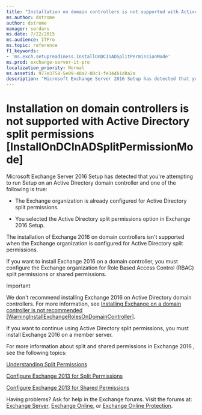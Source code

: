 ```yaml
---
title: "Installation on domain controllers is not supported with Active Directory split permissions [InstallOnDCInADSplitPermissionMode]"
ms.author: dstrome
author: dstrome
manager: serdars
ms.date: 7/22/2015
ms.audience: ITPro
ms.topic: reference
f1_keywords:
- 'ms.exch.setupreadiness.InstallOnDCInADSplitPermissionMode'
ms.prod: exchange-server-it-pro
localization_priority: Normal
ms.assetid: 977e3758-5e09-40a2-80c1-fe344b1d8a2a
description: "Microsoft Exchange Server 2016 Setup has detected that you're attempting to run Setup on an Active Directory domain controller and one of the following is true:"
---
```


# Installation on domain controllers is not supported with Active Directory split permissions [InstallOnDCInADSplitPermissionMode]

Microsoft Exchange Server 2016 Setup has detected that you're attempting to run Setup on an Active Directory domain controller and one of the following is true:
  
- The Exchange organization is already configured for Active Directory split permissions.
    
- You selected the Active Directory split permissions option in Exchange 2016 Setup.
    
The installation of Exchange 2016 on domain controllers isn't supported when the Exchange organization is configured for Active Directory split permissions.
  
If you want to install Exchange 2016 on a domain controller, you must configure the Exchange organization for Role Based Access Control (RBAC) split permissions or shared permissions.
  
> [!IMPORTANT]
> We don't recommend installing Exchange 2016 on Active Directory domain controllers. For more information, see [Installing Exchange on a domain controller is not recommended [WarningInstallExchangeRolesOnDomainController]](ms-exch-setupreadiness-warninginstallexchangerolesondomaincontroller.md).
  
If you want to continue using Active Directory split permissions, you must install Exchange 2016 on a member server.
  
For more information about split and shared permissions in Exchange 2016 , see the following topics:
  
[Understanding Split Permissions](http://technet.microsoft.com/library/2b709e15-63a2-4841-94bc-b289b71166d0.aspx)
  
[Configure Exchange 2013 for Split Permissions](http://technet.microsoft.com/library/8c74f893-a6f3-4869-8571-3bc0f662cc87.aspx)
  
[Configure Exchange 2013 for Shared Permissions](http://technet.microsoft.com/library/7d119977-b420-4b66-acf0-0a978b188cdd.aspx)
  
Having problems? Ask for help in the Exchange forums. Visit the forums at: [Exchange Server](https://go.microsoft.com/fwlink/p/?linkId=60612), [Exchange Online](https://go.microsoft.com/fwlink/p/?linkId=267542), or [Exchange Online Protection](https://go.microsoft.com/fwlink/p/?linkId=285351).
  

  

